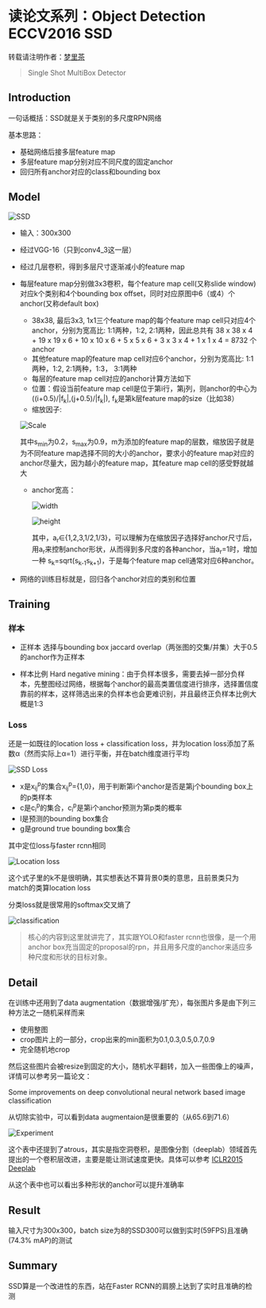 # 读论文系列：Object Detection ECCV2016 SSD

转载请注明作者：[梦里茶](https://github.com/ahangchen)

> Single Shot MultiBox Detector

## Introduction
一句话概括：SSD就是关于类别的多尺度RPN网络

基本思路：
- 基础网络后接多层feature map
- 多层feature map分别对应不同尺度的固定anchor
- 回归所有anchor对应的class和bounding box


## Model
![SSD](https://upload-images.jianshu.io/upload_images/1828517-89fe5dc4d9d31d24.png?imageMogr2/auto-orient/strip%7CimageView2/2/w/1240)

- 输入：300x300
- 经过VGG-16（只到conv4_3这一层）
- 经过几层卷积，得到多层尺寸逐渐减小的feature map
- 每层feature map分别做3x3卷积，每个feature map cell(又称slide window)对应k个类别和4个bounding box offset，同时对应原图中6（或4）个anchor(又称default box)
  - 38x38, 最后3x3, 1x1三个feature map的每个feature map cell只对应4个anchor，分别为宽高比: 1:1两种，1:2, 2:1两种，因此总共有 38 x 38 x 4 + 19 x 19 x 6 + 10 x 10 x 6 + 5 x 5 x 6 + 3 x 3 x 4 + 1 x 1 x 4 = 8732 个anchor
  - 其他feature map的feature map cell对应6个anchor，分别为宽高比: 1:1两种，1:2, 2:1两种，1:3， 3:1两种
  - 每层的feature map cell对应的anchor计算方法如下
   -  位置：假设当前feature map cell是位于第i行，第j列，则anchor的中心为 ((i+0.5)/|f<sub>k</sub>|,(j+0.5)/|f<sub>k</sub>|), f<sub>k</sub>是第k层feature map的size（比如38）
    - 缩放因子: 
    
    ![Scale](https://upload-images.jianshu.io/upload_images/1828517-91ef6530e5dce4b2.png?imageMogr2/auto-orient/strip%7CimageView2/2/w/1240)
    
    其中s<sub>min</sub>为0.2，s<sub>max</sub>为0.9，m为添加的feature map的层数，缩放因子就是为不同feature map选择不同的大小的anchor，要求小的feature map对应的anchor尽量大，因为越小的feature map，其feature map cell的感受野就越大
  - anchor宽高：
  
    ![width](https://upload-images.jianshu.io/upload_images/1828517-ba128e30ed7637e3.png?imageMogr2/auto-orient/strip%7CimageView2/2/w/1240)

    ![height](https://upload-images.jianshu.io/upload_images/1828517-4898e977cc483570.png?imageMogr2/auto-orient/strip%7CimageView2/2/w/1240)
    
    其中，a<sub>r</sub>∈{1,2,3,1/2,1/3}，可以理解为在缩放因子选择好anchor尺寸后，用a<sub>r</sub>来控制anchor形状，从而得到多尺度的各种anchor，当a<sub>r</sub>=1时，增加一种 s<sub>k</sub>=sqrt(s<sub>k-1</sub>s<sub>k+1</sub>)，于是每个feature map cell通常对应6种anchor。


- 网络的训练目标就是，回归各个anchor对应的类别和位置

## Training
### 样本
- 正样本
选择与bounding box jaccard overlap（两张图的交集/并集）大于0.5的anchor作为正样本

- 样本比例
Hard negative mining：由于负样本很多，需要去掉一部分负样本，先整图经过网络，根据每个anchor的最高类置信度进行排序，选择置信度靠前的样本，这样筛选出来的负样本也会更难识别，并且最终正负样本比例大概是1:3

### Loss
还是一如既往的location loss + classification loss，并为location loss添加了系数α（然而实际上α=1）进行平衡，并在batch维度进行平均

![SSD Loss](https://upload-images.jianshu.io/upload_images/1828517-d6d2d65d71a11cb9.png?imageMogr2/auto-orient/strip%7CimageView2/2/w/1240)

- x是x<sub>ij</sub><sup>p</sup>的集合x<sub>ij</sub><sup>p</sup>={1,0}，用于判断第i个anchor是否是第j个bounding box上的p类样本
- c是c<sub>i</sub><sup>p</sup>的集合，c<sub>i</sub><sup>p</sup>是第i个anchor预测为第p类的概率
- l是预测的bounding box集合
- g是ground true bounding box集合

其中定位loss与faster rcnn相同

![Location loss](https://upload-images.jianshu.io/upload_images/1828517-85b5465531c2b9bb.png?imageMogr2/auto-orient/strip%7CimageView2/2/w/1240)

这个式子里的k不是很明确，其实想表达不算背景0类的意思，且前景类只为match的类算location loss

分类loss就是很常用的softmax交叉熵了

![classification](https://upload-images.jianshu.io/upload_images/1828517-5f9a84cd98dce905.png?imageMogr2/auto-orient/strip%7CimageView2/2/w/1240)

> 核心的内容到这里就讲完了，其实跟YOLO和faster rcnn也很像，是一个用anchor box充当固定的proposal的rpn，并且用多尺度的anchor来适应多种尺度和形状的目标对象。

## Detail
在训练中还用到了data augmentation（数据增强/扩充），每张图片多是由下列三种方法之一随机采样而来
- 使用整图
- crop图片上的一部分，crop出来的min面积为0.1,0.3,0.5,0.7,0.9
- 完全随机地crop

然后这些图片会被resize到固定的大小，随机水平翻转，加入一些图像上的噪声，详情可以参考另一篇论文：

Some improvements on deep convolutional neural network based image classification

从切除实验中，可以看到data augmentaion是很重要的（从65.6到71.6）

![Experiment](https://upload-images.jianshu.io/upload_images/1828517-3ddd324e48e37468.png?imageMogr2/auto-orient/strip%7CimageView2/2/w/1240)

这个表中还提到了atrous，其实是指空洞卷积，是图像分割（deeplab）领域首先提出的一个卷积层改进，主要是能让测试速度更快。具体可以参考 [ICLR2015 Deeplab](https://arxiv.org/pdf/1412.7062.pdf)

从这个表中也可以看出多种形状的anchor可以提升准确率

## Result
输入尺寸为300x300，batch size为8的SSD300可以做到实时(59FPS)且准确(74.3% mAP)的测试

## Summary
SSD算是一个改进性的东西，站在Faster RCNN的肩膀上达到了实时且准确的检测
